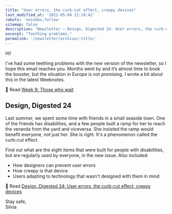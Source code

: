 ```yaml
---
title: "User errors, the curb-cut effect, creepy devices"
last_modified_at: '2022-05-04 11:10:42'
robots: 'noindex,follow'
sitemap: false
description: "Newsletter – Design, Digested 24: User errors, the curb-cut effect, creepy devices"
excerpt: "Teething problems."
permalink: '/newsletter/archive/:title/'
---
```

Hi!

I've had some teething problems with the new version of the newsletter, so I hope this email reaches you. Months went by and it’s almost time to book the booster, but the situation in Europe is not promising. I wrote a bit about this in the latest Weeknotes.

<p class="detached">🔗 Read <a href="https://silviamaggidesign.com/weeknotes/weeknotes-8/">Week 8: Those who wait</a></p>

## Design, Digested 24

Last summer, we spent some time with friends in a small seaside town. One of the friends has disabilities, and a few people built a ramp for her to reach the veranda from the yard and viceversa. She insisted the ramp would benefit everyone, not just her. She is right. It's a phenomenon called the curb-cut effect.

Find out what are the eight items that were built for people with disabilities, but are regularly used by everyone, in the new issue. Also included:

<ul class="smd-ul">
  <li>How designers can prevent user errors</li>
  <li>How creepy is that device</li>
  <li>Users adapting to technology that wasn't designed with them in mind</li>
</ul>

<p class="detached">🔗 Read <a href="https://silviamaggidesign.com/design-digested/design-digested-24/">Design, Digested 24: User errors, the curb-cut effect, creepy devices</a></p>

<p class="detached">Stay safe,<br>
Silvia</p>